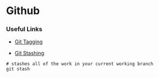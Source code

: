 # Github

### Useful Links
- [Git Tagging](https://stackoverflow.com/questions/35979642/what-is-git-tag-how-to-create-tags-how-to-checkout-git-remote-tags)

- [Git Stashing](https://git-scm.com/book/en/v2/Git-Tools-Stashing-and-Cleaning)
```
# stashes all of the work in your current working branch
git stash
```